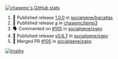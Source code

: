 [![chasemc's GitHub stats](https://github-readme-stats.vercel.app/api?username=chasemc)](https://github.com/anuraghazra/github-readme-stats)


<!--START_SECTION:activity-->
1. 🚀 Published release [1.0.0](https://github.com/socialgene/bgcatlas/releases/tag/1.0.0) in [socialgene/bgcatlas](https://github.com/socialgene/bgcatlas)
2. 🚀 Published release [a](https://github.com/chasemc/temp3/releases/tag/a) in [chasemc/temp3](https://github.com/chasemc/temp3)
3. 🗣 Commented on [#105](https://github.com/socialgene/sgpy/pull/105#issuecomment-2182942338) in [socialgene/sgpy](https://github.com/socialgene/sgpy)
4. 🚀 Published release [v0.6.7](https://github.com/socialgene/sgpy/releases/tag/v0.6.7) in [socialgene/sgpy](https://github.com/socialgene/sgpy)
5. 🎉 Merged PR [#105](https://github.com/socialgene/sgpy/pull/105) in [socialgene/sgpy](https://github.com/socialgene/sgpy)
<!--END_SECTION:activity-->
[![trophy](https://github-profile-trophy.vercel.app/?username=chasemc)](https://github.com/ryo-ma/github-profile-trophy)

